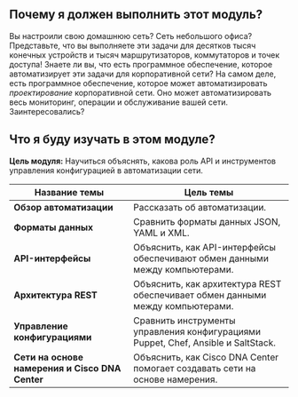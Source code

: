 <!-- 14.0.1 -->
## Почему я должен выполнить этот модуль?

Вы настроили свою домашнюю сеть? Сеть небольшого офиса? Представьте, что вы выполняете эти задачи для десятков тысяч конечных устройств и тысяч маршрутизаторов, коммутаторов и точек доступа! Знаете ли вы, что есть программное обеспечение, которое автоматизирует эти задачи для корпоративной сети? На самом деле, есть программное обеспечение, которое может автоматизировать _проектирование_ корпоративной сети. Оно может автоматизировать весь мониторинг, операции и обслуживание вашей сети. Заинтересовались?

<!-- 14.0.2 -->
## Что я буду изучать в этом модуле?

**Цель модуля:** Научиться объяснять, какова роль API и инструментов управления конфигурацией в автоматизации сети.

| Название темы | Цель темы |
| --- | --- |
| **Обзор автоматизации** | Рассказать об автоматизации. |
| **Форматы данных** | Сравнить форматы данных JSON, YAML и XML. |
| **⁪API-интерфейсы** | Объяснить, как API-интерфейсы обеспечивают обмен данными между компьютерами. |
| **Архитектура REST** | Объяснить, как архитектура REST обеспечивает обмен данными между компьютерами. |
| **Управление конфигурациями** | Сравнить инструменты управления конфигурациями Puppet, Chef, Ansible и SaltStack. |
| **Сети на основе намерения и Cisco DNA Center** | Объяснить, как Cisco DNA Center помогает создавать сети на основе намерения. |


